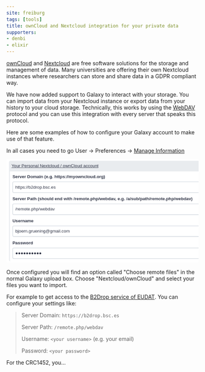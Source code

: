 ```yaml
---
site: freiburg
tags: [tools]
title: ownCloud and Nextcloud integration for your private data
supporters:
- denbi
- elixir
---
```


[ownCloud](https://owncloud.com/) and [Nextcloud](https://nextcloud.com/) are free software solutions for the storage and management of data.
Many universities are offering their own Nextcloud instances where researchers can store and share data in a GDPR compliant way.

We have now added support to Galaxy to interact with your storage. You can import data from your Nextcloud instance or export data from your history
to your cloud storage. Technically, this works by using the [WebDAV](https://en.wikipedia.org/wiki/WebDAV) protocol and you can use this integration with
every server that speaks this protocol. 

Here are some examples of how to configure your Galaxy account to make use of that feature.

In all cases you need to go User → Preferences → [Manage Information](https://usegalaxy.eu/user/information)

![](/assets/media/b2drop_access.png)


Once configured you will find an option called "Choose remote files" in the normal Galaxy upload box.
Choose "Nextcloud/ownCloud" and select your files you want to import.


For example to get access to the [B2Drop service of EUDAT](https://eudat.eu/services/b2drop).
You can configure your settings like:

>  Server Domain: `https://b2drop.bsc.es`
>
>  Server Path: `/remote.php/webdav`
>
>  Username: `<your username>` (e.g. your email)
>
>  Password: `<your password>`

For the CRC1452, you...
